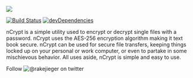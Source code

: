 ![](http://vectr.com/jakerieger/vsisib8liI.png?width=475&height=162&select=vsisib8liIpage0&cache=off)

[![Build Status](https://travis-ci.org/jakerieger/nCrypt.svg?branch=master)](https://travis-ci.org/jakerieger/nCrypt)
[![devDependencies](https://david-dm.org/jakerieger/nCrypt.svg)](https://david-dm.org/jakerieger/nCrypt.svg)

nCrypt is a simple utility used to encrypt or decrypt single files with a password. nCrypt uses the AES-256 encryption algorithm making it text book secure. nCrypt can be used for secure file transfers, keeping things locked up on your personal or work computer, or even to partake in some mischievous behavior. All uses aside, nCrypt is simple and easy to use.

Follow ![@rakejieger](https://www.twitter.com/rakejieger) on twitter
